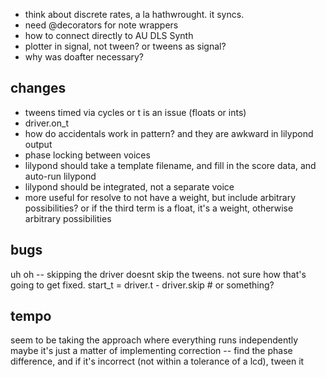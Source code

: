 - think about discrete rates, a la hathwrought. it syncs.
- need @decorators for note wrappers
- how to connect directly to AU DLS Synth
- plotter in signal, not tween? or tweens as signal?
- why was doafter necessary?

## changes
- tweens timed via cycles or t is an issue (floats or ints)
- driver.on_t
- how do accidentals work in pattern? and they are awkward in lilypond output
- phase locking between voices
- lilypond should take a template filename, and fill in the score data, and auto-run lilypond
- lilypond should be integrated, not a separate voice
- more useful for resolve to not have a weight, but include arbitrary possibilities? or if the third term is a float, it's a weight, otherwise arbitrary possibilities


## bugs
uh oh -- skipping the driver doesnt skip the tweens. not sure how that's going to get fixed.
start_t = driver.t - driver.skip   # or something?


## tempo
seem to be taking the approach where everything runs independently
maybe it's just a matter of implementing correction -- find the phase difference, and if it's incorrect (not within a tolerance of a lcd), tween it
